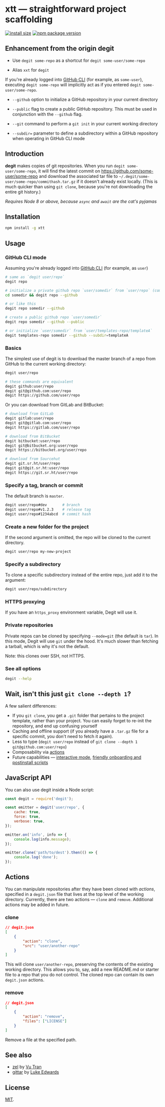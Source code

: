 # xtt — straightforward project scaffolding
[![install size](https://badgen.net/packagephobia/install/xtt)](https://packagephobia.now.sh/result?p=xtt)
[![npm package version](https://badgen.net/npm/v/xtt)](https://npm.im/xtt)

## Enhancement from the origin degit

- Use `degit some-repo` as a shortcut for `degit some-user/some-repo`

- Alias `xxt` for `degit`

If you're already logged into [GitHub CLI](https://cli.github.com/) (for example, as `some-user`), executing `degit some-repo` will implicitly act as if you entered `degit some-user/some-repo`.

- `--github` option to initialize a GitHub repository in your current directory

- `--public` flag to create a public GitHub repository. This must be used in conjunction with the `--github` flag.

- `--git` command to perform a `git init` in your current working directory

- `--subdir=` parameter to define a subdirectory within a GitHub repository when operating in GitHub CLI mode

## Introduction

**degit** makes copies of git repositories. When you run `degit some-user/some-repo`, it will find the latest commit on https://github.com/some-user/some-repo and download the associated tar file to `~/.degit/some-user/some-repo/commithash.tar.gz` if it doesn't already exist locally. (This is much quicker than using `git clone`, because you're not downloading the entire git history.)

_Requires Node 8 or above, because `async` and `await` are the cat's pyjamas_


## Installation

```bash
npm install -g xtt
```

## Usage

### GitHub CLI mode
Assuming you're already logged into [GitHub CLI](https://cli.github.com/) (for example, as `user`)
```bash
# same as `degit user/repo`
degit repo

# initialize a private github repo `user/somedir` from `user/repo` (commit and push immediately)
cd somedir && degit repo --github

# or like this
degit repo somedir --github

# create a public github repo `user/somedir`
degit repo somedir --github --public

# or initialize `user/somedir` from `user/templates-repo/templateA`
degit templates-repo somedir --github --subdir=templateA
```

### Basics

The simplest use of degit is to download the master branch of a repo from GitHub to the current working directory:

```bash
degit user/repo

# these commands are equivalent
degit github:user/repo
degit git@github.com:user/repo
degit https://github.com/user/repo
```

Or you can download from GitLab and BitBucket:

```bash
# download from GitLab
degit gitlab:user/repo
degit git@gitlab.com:user/repo
degit https://gitlab.com/user/repo

# download from BitBucket
degit bitbucket:user/repo
degit git@bitbucket.org:user/repo
degit https://bitbucket.org/user/repo

# download from Sourcehut
degit git.sr.ht/user/repo
degit git@git.sr.ht:user/repo
degit https://git.sr.ht/user/repo
```

### Specify a tag, branch or commit

The default branch is `master`.

```bash
degit user/repo#dev       # branch
degit user/repo#v1.2.3    # release tag
degit user/repo#1234abcd  # commit hash
````

### Create a new folder for the project

If the second argument is omitted, the repo will be cloned to the current directory.

```bash
degit user/repo my-new-project
```

### Specify a subdirectory

To clone a specific subdirectory instead of the entire repo, just add it to the argument:

```bash
degit user/repo/subdirectory
```

### HTTPS proxying

If you have an `https_proxy` environment variable, Degit will use it.

### Private repositories

Private repos can be cloned by specifying `--mode=git` (the default is `tar`). In this mode, Degit will use `git` under the hood. It's much slower than fetching a tarball, which is why it's not the default.

Note: this clones over SSH, not HTTPS.

### See all options

```bash
degit --help
```

## Wait, isn't this just `git clone --depth 1`?

A few salient differences:

- If you `git clone`, you get a `.git` folder that pertains to the project template, rather than your project. You can easily forget to re-init the repository, and end up confusing yourself
- Caching and offline support (if you already have a `.tar.gz` file for a specific commit, you don't need to fetch it again).
- Less to type (`degit user/repo` instead of `git clone --depth 1 git@github.com:user/repo`)
- Composability via [actions](#actions)
- Future capabilities — [interactive mode](https://github.com/Rich-Harris/degit/issues/4), [friendly onboarding and postinstall scripts](https://github.com/Rich-Harris/degit/issues/6)

## JavaScript API

You can also use degit inside a Node script:

```js
const degit = require('degit');

const emitter = degit('user/repo', {
	cache: true,
	force: true,
	verbose: true,
});

emitter.on('info', info => {
	console.log(info.message);
});

emitter.clone('path/to/dest').then(() => {
	console.log('done');
});
```

## Actions

You can manipulate repositories after they have been cloned with _actions_, specified in a `degit.json` file that lives at the top level of the working directory. Currently, there are two actions — `clone` and `remove`. Additional actions may be added in future.

### clone

```json
// degit.json
[
	{
		"action": "clone",
		"src": "user/another-repo"
	}
]
```

This will clone `user/another-repo`, preserving the contents of the existing working directory. This allows you to, say, add a new README.md or starter file to a repo that you do not control. The cloned repo can contain its own `degit.json` actions.

### remove

```json
// degit.json
[
	{
		"action": "remove",
		"files": ["LICENSE"]
	}
]
```

Remove a file at the specified path.

## See also

- [zel](https://github.com/vutran/zel) by [Vu Tran](https://twitter.com/tranvu)
- [gittar](https://github.com/lukeed/gittar) by [Luke Edwards](https://twitter.com/lukeed05)

## License

[MIT](LICENSE.md).
